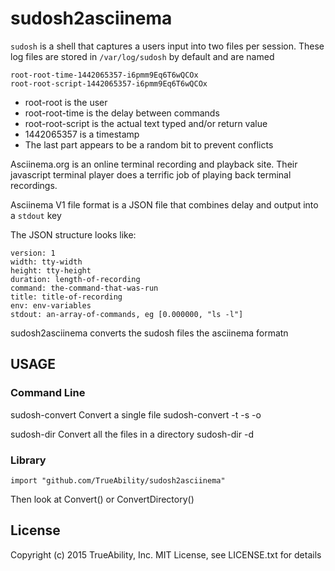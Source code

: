 
# sudosh2asciinema

`sudosh` is a shell that captures a users input into two files per session.
These log files are stored in `/var/log/sudosh` by default and are named

    root-root-time-1442065357-i6pmm9Eq6T6wQCOx
    root-root-script-1442065357-i6pmm9Eq6T6wQCOx

 - root-root is the user
 - root-root-time is the delay between commands
 - root-root-script is the actual text typed and/or return value
 - 1442065357 is a timestamp
 - The last part appears to be a random bit to prevent conflicts

Asciinema.org is an online terminal recording and playback site. Their
javascript terminal player does a terrific job of playing back terminal
recordings.

Asciinema V1 file format is a JSON file that combines delay and output into
a `stdout` key

The JSON structure looks like:

    version: 1
    width: tty-width
    height: tty-height
    duration: length-of-recording
    command: the-command-that-was-run
    title: title-of-recording
    env: env-variables
    stdout: an-array-of-commands, eg [0.000000, "ls -l"]

sudosh2asciinema converts the sudosh files the asciinema formatn

## USAGE

### Command Line

sudosh-convert
    Convert a single file
    sudosh-convert -t <timingfile> -s <scriptfile> -o <outputfile>

sudosh-dir
    Convert all the files in a directory
    sudosh-dir -d <directory>


### Library

    import "github.com/TrueAbility/sudosh2asciinema"

Then look at Convert() or ConvertDirectory()

## License

Copyright (c) 2015 TrueAbility, Inc.
MIT License, see LICENSE.txt for details
